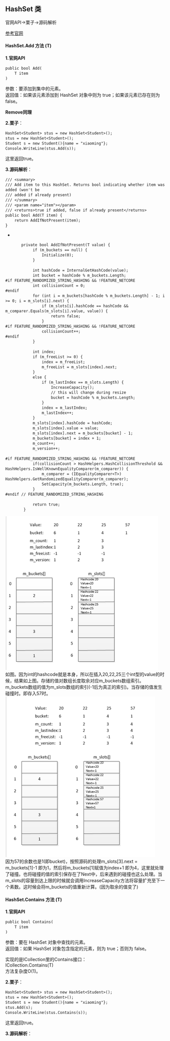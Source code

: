## HashSet<T> 类
官网API->栗子->源码解析

[参考官网](https://msdn.microsoft.com/zh-cn/library/bb359438.aspx#%E6%98%BE%E5%BC%8F%E6%8E%A5%E5%8F%A3%E5%AE%9E%E7%8E%B0)   

#### HashSet<T>.Add 方法 (T)  
**1.官网API**

	public bool Add(
		T item
	)
参数：要添加到集中的元素。  
返回值：如果该元素添加到 HashSet<T> 对象中则为 true；如果该元素已存在则为 false。  

**Remove同理**

**2.栗子**：  

    HashSet<Student> stus = new HashSet<Student>();
    stus = new HashSet<Student>();
    Student s = new Student(){name = "xiaoming"};
    Console.WriteLine(stus.Add(s));
这里返回true。  

**3.源码解析**：  

    /// <summary>
    /// Add item to this HashSet. Returns bool indicating whether item was added (won't be 
    /// added if already present)
    /// </summary>
    /// <param name="item"></param>
    /// <returns>true if added, false if already present</returns>
    public bool Add(T item) {
        return AddIfNotPresent(item);
    }

-

	       private bool AddIfNotPresent(T value) {
	            if (m_buckets == null) {
	                Initialize(0);
	            }
	 
	            int hashCode = InternalGetHashCode(value);
	            int bucket = hashCode % m_buckets.Length;
	#if FEATURE_RANDOMIZED_STRING_HASHING && !FEATURE_NETCORE
	            int collisionCount = 0;
	#endif
	            for (int i = m_buckets[hashCode % m_buckets.Length] - 1; i >= 0; i = m_slots[i].next) {
	                if (m_slots[i].hashCode == hashCode && m_comparer.Equals(m_slots[i].value, value)) {
	                    return false;
	                }
	#if FEATURE_RANDOMIZED_STRING_HASHING && !FEATURE_NETCORE
	                collisionCount++;
	#endif
	            }
	 
	            int index;
	            if (m_freeList >= 0) {
	                index = m_freeList;
	                m_freeList = m_slots[index].next;
	            }
	            else {
	                if (m_lastIndex == m_slots.Length) {
	                    IncreaseCapacity();
	                    // this will change during resize
	                    bucket = hashCode % m_buckets.Length;
	                }
	                index = m_lastIndex;
	                m_lastIndex++;
	            }
	            m_slots[index].hashCode = hashCode;
	            m_slots[index].value = value;
	            m_slots[index].next = m_buckets[bucket] - 1;
	            m_buckets[bucket] = index + 1;
	            m_count++;
	            m_version++;
	 
	#if FEATURE_RANDOMIZED_STRING_HASHING && !FEATURE_NETCORE
	            if(collisionCount > HashHelpers.HashCollisionThreshold && HashHelpers.IsWellKnownEqualityComparer(m_comparer)) {
	                m_comparer = (IEqualityComparer<T>) HashHelpers.GetRandomizedEqualityComparer(m_comparer);
	                SetCapacity(m_buckets.Length, true);
	            }
	#endif // FEATURE_RANDOMIZED_STRING_HASHING
	 
	            return true;
	        }

![](pic/5.png)  
如图。因为int的hashcode就是本身，所以在插入20,22,25三个int型的value的时候，结果如上图。存储的值对数组长度取余对应m_buckets数组索引。m_buckets数组的值为m_slots数组的索引(-1后为真正的索引)。当存储的值发生碰撞时。即存入57时。  
![](pic/6.png)  
因为57的余数也是1(即bucket)，按照源码的处理m_slots[3].next = m_buckets[1]-1 即为1，然后将m_buckets[1]赋值为index+1 即为4，这里就处理了碰撞。也将碰撞的值的索引保存在了Next中，后来遇到的碰撞也这么处理。当m_slots的容量到达上限的时候就会调用IncreaseCapacity方法将容量扩充至下一个素数。这时候会将m_buckets的值重新计算。(因为取余的值变了)

#### HashSet<T>.Contains 方法 (T)
**1.官网API**

	public bool Contains(
		T item
	)  

参数：要在 HashSet<T> 对象中查找的元素。  
返回值：如果 HashSet<T> 对象包含指定的元素，则为 true；否则为 false。  

实现的是ICollection里的Contains接口：  
ICollection<T>.Contains(T)  
方法复杂度O(1)。  

**2.栗子**：  

    HashSet<Student> stus = new HashSet<Student>();
    stus = new HashSet<Student>();
    Student s = new Student(){name = "xiaoming"};
    stus.Add(s);
    Console.WriteLine(stus.Contains(s));
这里返回true。  

**3.源码解析**：  
